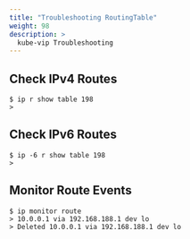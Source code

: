 ```yaml
---
title: "Troubleshooting RoutingTable"
weight: 98
description: >
  kube-vip Troubleshooting
---
```


## Check IPv4 Routes

```console
$ ip r show table 198
>
```

## Check IPv6 Routes

```console
$ ip -6 r show table 198
>
```

## Monitor Route Events

```console
$ ip monitor route
> 10.0.0.1 via 192.168.188.1 dev lo 
> Deleted 10.0.0.1 via 192.168.188.1 dev lo 

```

